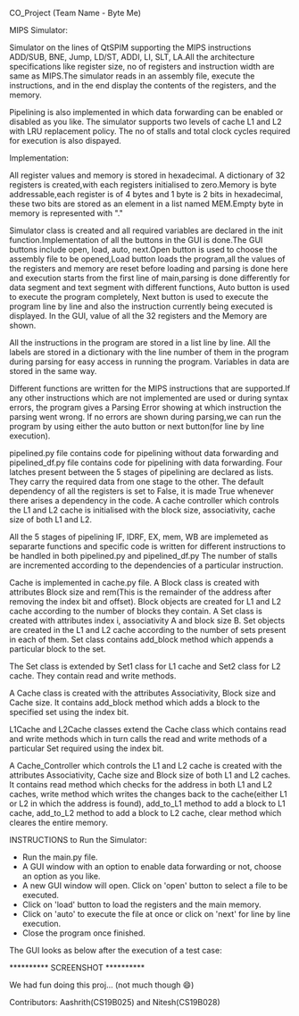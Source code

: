 CO_Project (Team Name - Byte Me)

MIPS Simulator:

Simulator on the lines of QtSPIM supporting the MIPS instructions ADD/SUB, BNE, Jump, LD/ST, ADDI, LI, SLT, LA.All the architecture specifications like register size, no of registers and instruction width are same as MIPS.The simulator reads in an assembly file, execute the instructions, and in the end display the contents of the registers, and the memory.

Pipelining is also implemented in which data forwarding can be enabled or disabled as you like.
The simulator supports two levels of cache L1 and L2 with LRU replacement policy.
The no of stalls and total clock cycles required for execution is also dispayed.

Implementation:

All register values and memory is stored in hexadecimal.
A dictionary of 32 registers is created,with each registers initialised to zero.Memory is byte addressable,each register is of 4 bytes and 1 byte is 2 bits in hexadecimal, these two bits are stored as an element in a list named MEM.Empty byte in memory is represented with "."

Simulator class is created and all required variables are declared in the init function.Implementation of all the buttons in the GUI is done.The GUI buttons include open, load, auto, next.Open button is used to choose the assembly file to be opened,Load button loads the program,all the values of the registers and memory  are reset before loading and parsing is done here and execution starts from the first line of main,parsing is done differently for data segment and text segment with different functions, Auto button is used to execute the program completely, Next button is used to execute the program line by line and also the instruction currently being executed is displayed.
In the GUI, value of all the 32 registers and the Memory are shown.

All the instructions in the program are stored in a list line by line.
All the labels are stored in a dictionary with the line number of them in the program during parsing for easy access in running the program.
Variables in data are stored in the same way.

Different functions are written for the MIPS instructions that are supported.If any other instructions which are not implemented are used or during syntax errors, the program gives a Parsing Error showing at which instruction the parsing went wrong.
If no errors are shown during parsing,we can run the program by using either the auto button or next button(for line by line execution).

pipelined.py file contains code for pipelining without data forwarding and pipelined_df.py file contains code for pipelining with data forwarding.
Four latches present between the 5 stages of pipelining are declared as lists. They carry the required data from one stage to the other.
The default dependency of all the registers is set to False, it is made True whenever there arises a dependency in the code.
A cache controller which controls the L1 and L2 cache is initialised with the block size, associativity, cache size of both L1 and L2.

All the 5 stages of pipelining IF, IDRF, EX, mem, WB are implemeted as separarte functions and specific code is written for different instructions to be handled in both pipelined.py and pipelined_df.py
The number of stalls are incremented according to the dependencies of a particular instruction.

Cache is implemented in cache.py file.
A Block class is created with attributes Block size and rem(This is the remainder of the address after removing the index bit and offset). Block objects are created for L1 and L2 cache according to the number of blocks they contain.
A Set class is created with attributes index i, associativity A and block size B. Set objects are created in the L1 and L2 cache according to the number of sets present in each of them. Set class contains add_block method which appends a particular block to the set.

The Set class is extended by Set1 class for L1 cache and Set2 class for L2 cache. They contain read and write methods.

A Cache class is created with the attributes Associativity, Block size and Cache size. It contains add_block method which adds a block to the specified set using the index bit.

L1Cache and L2Cache classes extend the Cache class which contains read and write methods which in turn calls the read and write methods of a particular Set required using the index bit.

A Cache_Controller which controls the L1 and L2 cache is created with the attributes Associativity, Cache size and Block size of both L1 and L2 caches. It contains read method which checks for the address in both L1 and L2 caches, write method which writes the changes back to the cache(either L1 or L2 in which the address is found), add_to_L1 method to add a block to L1 cache, add_to_L2 method to add a block to L2 cache, clear method which cleares the entire memory.


INSTRUCTIONS to Run the Simulator:
 - Run the main.py file.
 - A GUI window with an option to enable data forwarding or not, choose an option as you like.
 - A new GUI window will open. Click on 'open' button to select a file to be executed.
 - Click on 'load' button to load the registers and the main memory.
 - Click on 'auto' to execute the file at once or click on 'next' for line by line execution.
 - Close the program once finished.

The GUI looks as below after the execution of a test case:


 ********** SCREENSHOT **********

 
We had fun doing this proj... (not much though 😄)

Contributors: Aashrith(CS19B025) and Nitesh(CS19B028)
